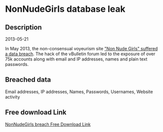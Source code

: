 # NonNudeGirls database leak

## Description

2013-05-21

In May 2013, the non-consensual voyeurism site <a href="http://www.ibtimes.co.uk/upskirt-porn-website-hit-massive-data-leak-exposing-nearly-180000-voyeurs-1602756" target="_blank" rel="noopener">&quot;Non Nude Girls&quot; suffered a data breach</a>. The hack of the vBulletin forum led to the exposure of over 75k accounts along with email and IP addresses, names and plain text passwords.

## Breached data

Email addresses, IP addresses, Names, Passwords, Usernames, Website activity

## Free download Link

[NonNudeGirls breach Free Download Link](https://link-to.net/1229997/770.5101479737359/dynamic/?r=aHR0cHM6Ly93d3cubWVkaWFmaXJlLmNvbS92aWV3L1V3cHZkb1laUTBwTFNudi9ub25udWRlZ2lybHMub3JnL2ZpbGU=)
